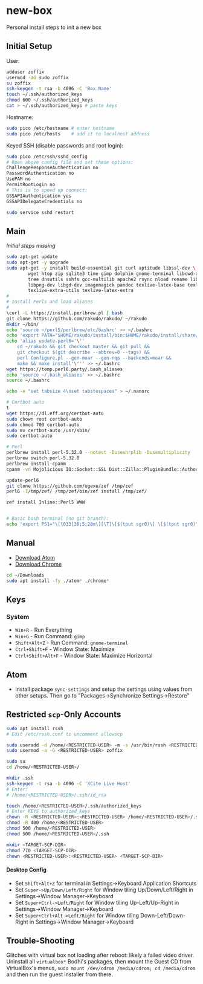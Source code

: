 # new-box
Personal install steps to init a new box

## Initial Setup

User:

```bash
adduser zoffix
usermod -aG sudo zoffix
su zoffix
ssh-keygen -t rsa -b 4096 -C 'Box Name'
touch ~/.ssh/authorized_keys
chmod 600 ~/.ssh/authorized_keys
cat > ~/.ssh/authorized_keys # paste keys
```

Hostname:

```bash
sudo pico /etc/hostname # enter hostname
sudo pico /etc/hosts    # add it to localhost address
```

Keyed SSH (disable passwords and root login):

```bash
sudo pico /etc/ssh/sshd_config
# Open above config file and set these options:
ChallengeResponseAuthentication no
PasswordAuthentication no
UsePAM no
PermitRootLogin no
# This is to speed up connect:
GSSAPIAuthentication yes
GSSAPIDelegateCredentials no
```

```bash
sudo service sshd restart
```

## Main

*Initial steps missing*

```bash
sudo apt-get update
sudo apt-get -y upgrade
sudo apt-get -y install build-essential git curl aptitude libssl-dev \
        wget htop zip sqlite3 time gimp dolphin gnome-terminal libcwd-guard-perl \
        tree dnsutils sshfs gcc-multilib apache2 rsync nload rename libreoffice  \
        libpng-dev libgd-dev imagemagick pandoc texlive-latex-base texlive-fonts-recommended \
        texlive-extra-utils texlive-latex-extra
#
# Install Perls and load aliases
#
\curl -L https://install.perlbrew.pl | bash
git clone https://github.com/rakudo/rakudo/ ~/rakudo
mkdir ~/bin/
echo 'source ~/perl5/perlbrew/etc/bashrc' >> ~/.bashrc
echo 'export PATH="$HOME/rakudo/install/bin:$HOME/rakudo/install/share/perl6/site/bin:$HOME:/bin:$PATH"' >> ~/.bashrc
echo 'alias update-perl6='\''
    cd ~/rakudo && git checkout master && git pull &&
    git checkout $(git describe --abbrev=0 --tags) &&
    perl Configure.pl --gen-moar --gen-nqp --backends=moar &&
    make && make install'\''' >> ~/.bashrc
wget https://temp.perl6.party/.bash_aliases
echo 'source ~/.bash_aliases' >> ~/.bashrc
source ~/.bashrc

echo -e "set tabsize 4\nset tabstospaces" > ~/.nanorc

# Certbot auto
t
wget https://dl.eff.org/certbot-auto
sudo chown root certbot-auto
sudo chmod 700 certbot-auto
sudo mv certbot-auto /usr/sbin/
sudo certbot-auto

# Perl
perlbrew install perl-5.32.0 --notest -Duseshrplib -Dusemultiplicity
perlbrew switch perl-5.32.0
perlbrew install-cpanm
cpanm -vn Mojolicious IO::Socket::SSL Dist::Zilla::PluginBundle::Author::ZOFFIX

update-perl6
git clone https://github.com/ugexe/zef /tmp/zef
perl6 -I/tmp/zef/ /tmp/zef/bin/zef install /tmp/zef/

zef install Inline::Perl5 WWW


# Basic bash terminal (no git branch):
echo 'export PS1="\[\033[38;5;28m\][\T]\[$(tput sgr0)\] \[$(tput sgr0)\]\[\033[38;5;183m\]\u\[$(tput sgr0)\]\[\033[38;5;11m\]@\[$(tput sgr0)\]\[\033[38;5;70m\]\h\[$(tput sgr0)\]\[\033[38;5;7m\]:\[$(tput sgr0)\]\[\033[38;5;226m\]\w\[$(tput sgr0)\] \[$(tput sgr0)\]\[\033[38;5;198m\]\\$\[$(tput sgr0)\] \[$(tput sgr0)\]"' >> ~/.bashrc
```

## Manual

- [Download Atom](https://atom.io/)
- [Download Chrome](https://www.google.ca/chrome/)

```bash
cd ~/Downloads
sudo apt install -fy ./atom* ./chrome*
```

## Keys

### System

- `Win+R` - Run Everything
- `Win+G` - Run Command: `gimp`
- `Shift+Alt+Z` - Run Command: `gnome-terminal`
- `Ctrl+Shift+F` - Window State: Maximize
- `Ctrl+Shift+Alt+F` - Window State: Maximize Horizontal

## Atom

- Install package `sync-settings` and setup the settings using values from other setups. Then go to "Packages→Synchronize Settings→Restore"

## Restricted `scp`-Only Accounts

```bash
sudo apt install rssh
# Edit /etc/rssh.conf to uncomment allowscp

sudo useradd -d /home/<RESTRICTED-USER> -m -s /usr/bin/rssh <RESTRICTED-USER>
sudo usermod -a -G <RESTRICTED-USER> zoffix

sudo su
cd /home/<RESTRICTED-USER>/

mkdir .ssh
ssh-keygen -t rsa -b 4096 -C 'XCite Live Host'
# Enter:
# /home/<RESTRICTED-USER>/.ssh/id_rsa

touch /home/<RESTRICTED-USER>/.ssh/authorized_keys
# Enter KEYS to authorized_keys
chown -R <RESTRICTED-USER>:<RESTRICTED-USER> /home/<RESTRICTED-USER>/.ssh
chmod -R 400 /home/<RESTRICTED-USER>
chmod 500 /home/<RESTRICTED-USER>
chmod 500 /home/<RESTRICTED-USER>/.ssh

mkdir <TARGET-SCP-DIR>
chmod 770 <TARGET-SCP-DIR>
chown <RESTRICTED-USER>:<RESTRICTED-USER> <TARGET-SCP-DIR>
```

#### Desktop Config

* Set `Shift+Alt+Z` for terminal in Settings->Keyboard Application Shortcuts
* Set `Super->Up/Down/Left/Right` for Window tiling Up/Down/Left/Right in Settings->Window Manager->Keyboard
* Set `Super+Ctrl->Left/Right` for Window tiling Up-Left/Up-Right in Settings->Window Manager->Keyboard
* Set `Super+Ctrl+Alt->Left/Right` for Window tiling Down-Left/Down-Right in Settings->Window Manager->Keyboard


## Trouble-Shooting

Glitches with virtual box not loading after reboot: likely a failed video driver. Uninstall all `virtualbox*` Bodhi's packages, then mount the Guest CD from VirtualBox's menus, `sudo mount /dev/cdrom /media/cdrom; cd /media/cdrom` and then run the guest installer from there.
